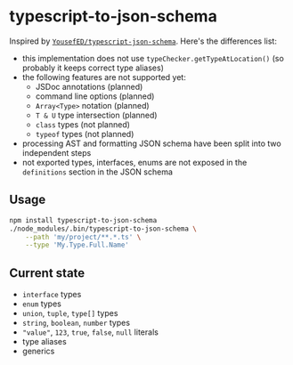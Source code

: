 # typescript-to-json-schema

Inspired by [`YousefED/typescript-json-schema`](https://github.com/YousefED/typescript-json-schema). Here's the differences list:

* this implementation does not use `typeChecker.getTypeAtLocation()` (so probably it keeps correct type aliases)
* the following features are not supported yet:
  * JSDoc annotations (planned)
  * command line options (planned)
  * `Array<Type>` notation (planned)
  * `T & U` type intersection (planned)
  * `class` types (not planned)
  * `typeof` types (not planned)
* processing AST and formatting JSON schema have been split into two independent steps
* not exported types, interfaces, enums are not exposed in the `definitions` section in the JSON schema

## Usage

```bash
npm install typescript-to-json-schema
./node_modules/.bin/typescript-to-json-schema \
    --path 'my/project/**.*.ts' \
    --type 'My.Type.Full.Name'
```

## Current state

* `interface` types
* `enum` types
* `union`, `tuple`, `type[]` types
* `string`, `boolean`, `number` types
* `"value"`, `123`, `true`, `false`, `null` literals
* type aliases
* generics
